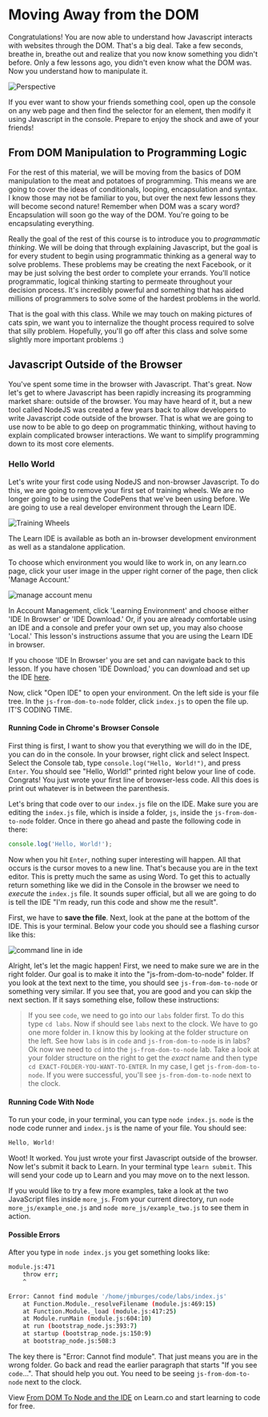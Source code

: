 

# Moving Away from the DOM

Congratulations! You are now able to understand how Javascript interacts with
websites through the DOM. That's a big deal. Take a few seconds, breathe in,
breathe out and realize that you now know something you didn't before. Only a few
lessons ago, you didn't even know what the DOM was. Now you understand how to
manipulate it.

![Perspective](https://web-dev-readme-photos.s3.amazonaws.com/js/perspective.gif)

If you ever want to show your friends something cool, open up the console on any
web page and then find the selector for an element, then modify it using
Javascript in the console. Prepare to enjoy the shock and awe of your friends!

## From DOM Manipulation to Programming Logic

For the rest of this material, we will be moving from the basics of DOM
manipulation to the meat and potatoes of programming. This means we are going to
cover the ideas of conditionals, looping, encapsulation and syntax. I know those
may not be familiar to you, but over the next few lessons they will become
second nature! Remember when DOM was a scary word? Encapsulation will soon go
the way of the DOM. You're going to be encapsulating everything.

Really the goal of the rest of this course is to introduce you to _programmatic
thinking_. We will be doing that through explaining Javascript, but the goal is
for every student to begin using programmatic thinking as a general way to solve
problems. These problems may be creating the next Facebook, or it may be just
solving the best order to complete your errands. You'll notice programmatic,
logical thinking starting to permeate throughout your decision process. It's
incredibly powerful and something that has aided millions of programmers to
solve some of the hardest problems in the world.

That is the goal with this class. While we may touch on making pictures of cats
spin, we want you to internalize the thought process required to solve that
silly problem. Hopefully, you'll go off after this class and solve some slightly
more important problems :)

## Javascript Outside of the Browser

You've spent some time in the browser with Javascript. That's great. Now let's
get to where Javascript has been rapidly increasing its programming market
share: outside of the browser. You may have heard of it, but a new tool called
NodeJS was created a few years back to allow developers to write Javascript code
outside of the browser. That is what we are going to use now to be able to go
deep on programmatic thinking, without having to explain complicated browser
interactions. We want to simplify programming down to its most core elements.

### Hello World

Let's write your first code using NodeJS and non-browser Javascript. To do this,
we are going to remove your first set of training wheels. We are no longer going
to be using the CodePens that we've been using before. We are going to use a
real developer environment through the Learn IDE.

![Training Wheels](https://web-dev-readme-photos.s3.amazonaws.com/js/training_wheels.gif)

The Learn IDE is available as both an in-browser development environment as well
as a standalone application.

To choose which environment you would like to work in, on any learn.co page,
click your user image in the upper right corner of the page, then click
'Manage Account.'

![manage account menu](https://curriculum-content.s3.amazonaws.com/node-js/manage_account.png)

In Account Management, click 'Learning Environment' and choose either 'IDE In
Browser' or 'IDE Download.' Or, if you are already comfortable using an IDE and
a console and prefer your own set up, you may also choose 'Local.' This
lesson's instructions assume that you are using the Learn IDE in browser.

If you choose 'IDE In Browser' you are set and can navigate back to this lesson.
If you have chosen 'IDE Download,' you can download and set up the IDE
[here][ide].

Now, click "Open IDE" to open your environment. On the left side is your file
tree. In the `js-from-dom-to-node` folder, click `index.js` to open the file up.
IT'S CODING TIME.

#### Running Code in Chrome's Browser Console

First thing is first, I want to show you that everything we will do in the IDE,
you can do in the console. In your browser, right click and select Inspect.
Select the Console tab, type `console.log("Hello, World!")`, and press `Enter`.
You should see "Hello, World!" printed right below your line of code. Congrats!
You just wrote your first line of browser-less code. All this does is print out
whatever is in between the parenthesis.

Let's bring that code over to our `index.js` file on the IDE. Make sure you
are editing the `index.js` file, which is inside a folder, `js`, inside the
`js-from-dom-to-node` folder. Once in there go ahead and paste the following
code in there:

```javascript
console.log('Hello, World!');
```

Now when you hit `Enter`, nothing super interesting will happen. All that occurs
is the cursor moves to a new line. That's because you are in the text editor.
This is pretty much the same as using Word. To get this to actually return
something like we did in the Console in the browser we need to _execute_ the
`index.js` file. It sounds super official, but all we are going to do is tell
the IDE "I'm ready, run this code and show me the result".

First, we have to **save the file**. Next, look at the pane at the bottom of the
IDE. This is your terminal. Below your code you should see a flashing cursor
like this:

![command line in ide](https://web-dev-readme-photos.s3.amazonaws.com/js/ide-command-line.png)

Alright, let's let the magic happen! First, we need to make sure we are in the
right folder. Our goal is to make it into the "js-from-dom-to-node" folder. If
you look at the text next to the time, you should see `js-from-dom-to-node` or
something very similar. If you see that, you are good and you can skip the next
section. If it says something else, follow these instructions:

> If you see `code`, we need to go into our `labs` folder first. To do this type
> `cd labs`. Now if should see `labs` next to the clock. We have to go one more
> folder in. I know this by looking at the folder structure on the left. See how
> `labs` is in `code` and `js-from-dom-to-node` is in labs? Ok now we need to `cd`
> into the `js-from-dom-to-node` lab. Take a look at your folder structure on the
> right to get the _exact_ name and then type `cd EXACT-FOLDER-YOU-WANT-TO-ENTER`.
> In my case, I get `js-from-dom-to-node`. If you were successful, you'll see
> `js-from-dom-to-node` next to the clock.

#### Running Code With Node

To run your code, in your terminal, you can type `node index.js`. `node`
is the node code runner and `index.js` is the name of your file. You should see:

```js
Hello, World!
```

Woot! It worked. You just wrote your first Javascript outside of the browser.
Now let's submit it back to Learn. In your terminal type `learn submit`. This
will send your code up to Learn and you may move on to the next lesson.

If you would like to try a few more examples, take a look at the two JavaScript
files inside `more_js`. From your current directory, run `node more_js/example_one.js` and `node more_js/example_two.js` to see them in action.

#### Possible Errors

After you type in `node index.js` you get something looks like:

```sh
module.js:471
    throw err;
    ^

Error: Cannot find module '/home/jmburges/code/labs/index.js'
    at Function.Module._resolveFilename (module.js:469:15)
    at Function.Module._load (module.js:417:25)
    at Module.runMain (module.js:604:10)
    at run (bootstrap_node.js:393:7)
    at startup (bootstrap_node.js:150:9)
    at bootstrap_node.js:508:3
```

The key there is "Error: Cannot find module". That just means you are in the
wrong folder. Go back and read the earlier paragraph that starts "If you see
`code`...". That should help you out. You need to be seeing
`js-from-dom-to-node` next to the clock.

[ide]: http://help.learn.co/the-learn-ide/how-to-download-and-use-learn-ide-3

<p class='util--hide'>View <a href='https://learn.co/lessons/js-from-dom-to-node'>From DOM To Node and the IDE</a> on Learn.co and start learning to code for free.</p>
